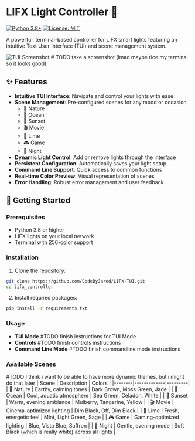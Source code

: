 # LIFX Light Controller 🌈
[![Python 3.8+](https://img.shields.io/badge/python-3.8+-blue.svg)](https://www.python.org/downloads/)
[![License: MIT](https://img.shields.io/badge/License-MIT-yellow.svg)](https://opensource.org/licenses/MIT)

A powerful, terminal-based controller for LIFX smart lights featuring an intuitive Text User Interface (TUI) and scene management system.

![TUI Screenshot](screenshot.png) # TODO take a screenshot (lmao maybe rice my terminal so it looks good)

## ✨ Features

- **Intuitive TUI Interface**: Navigate and control your lights with ease
- **Scene Management**: Pre-configured scenes for any mood or occasion
  - 🌿 Nature
  - 🌊 Ocean
  - 🌅 Sunset
  - 🎬 Movie
  - 🍋 Lime
  - 🎮 Game
  - 🌙 Night
- **Dynamic Light Control**: Add or remove lights through the interface
- **Persistent Configuration**: Automatically saves your light setup
- **Command Line Support**: Quick access to common functions
- **Real-time Color Preview**: Visual representation of scenes
- **Error Handling**: Robust error management and user feedback

## 🚀 Getting Started

### Prerequisites

- Python 3.8 or higher
- LIFX lights on your local network
- Terminal with 256-color support

### Installation

1. Clone the repository:
```bash
git clone https://github.com/CodeByJared/LIFX-TUI.git
cd lifx_controller
```

2. Install required packages:
```bash
pip install -r requirements.txt
```
### Usage
- **TUI Mode**
#TODO finish instructions for TUI Mode
- **Controls**
#TODO finish controls instructions 
- **Command Line Mode**
#TODO finish commandline mode instructions
### Available Scenes
#TODO I think i want to be able to have more dynamic themes, but i might do that later
| Scene | Description | Colors |
|--------|-------------|---------|
| 🌿 Nature | Earthy, calming tones | Dark Brown, Moss Green, Jade |
| 🌊 Ocean | Cool, aquatic atmosphere | Sea Green, Celadon, White |
| 🌅 Sunset | Warm, evening ambiance | Mulberry, Tangerine, Yellow |
| 🎬 Movie | Cinema-optimized lighting | Dim Black, Off, Dim Black |
| 🍋 Lime | Fresh, energetic feel | Mint, Light Green, Sage |
| 🎮 Game | Gaming-optimized lighting | Blue, Vista Blue, Saffron |
| 🌙 Night | Gentle, evening mode | Soft Black (which is really white) across all lights |